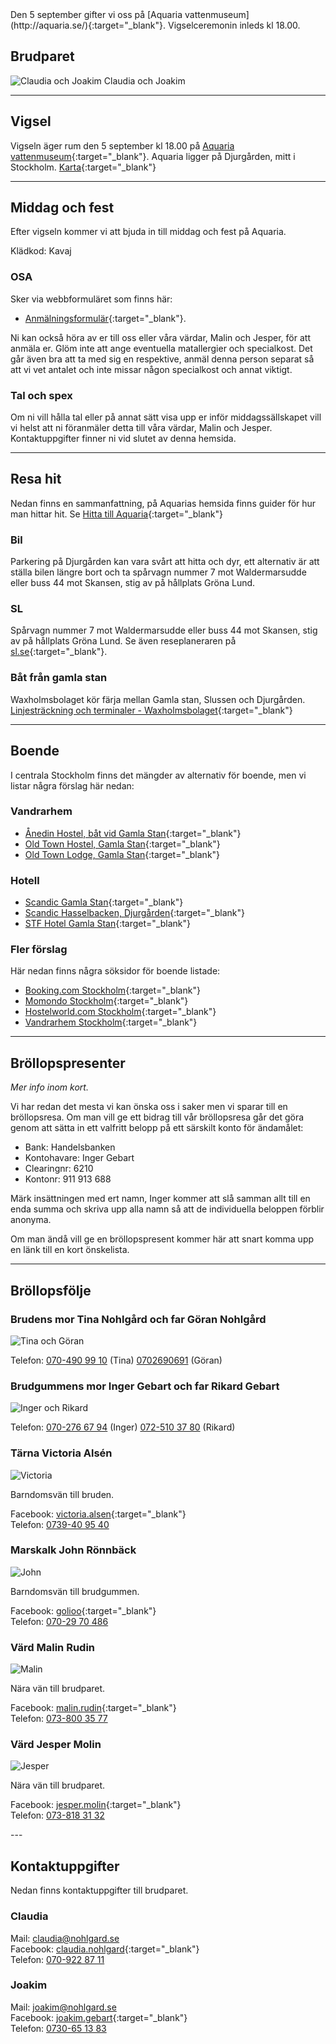<div class="nobreak">
Den 5 september gifter vi oss på [Aquaria vattenmuseum](http://aquaria.se/){:target="_blank"}.
Vigselceremonin inleds kl 18.00.

## Brudparet

![Claudia och Joakim](/assets/images/brudpar.jpg) Claudia och Joakim

---

</div>
<div class="nobreak">

## Vigsel

Vigseln äger rum den 5 september kl 18.00 på [Aquaria
vattenmuseum](http://aquaria.se/){:target="_blank"}. Aquaria ligger på Djurgården, mitt i
Stockholm. [Karta](https://www.google.se/maps/place/Aquaria+Vattenmuseum/){:target="_blank"}

---
</div>
<div class="nobreak">

## Middag och fest

Efter vigseln kommer vi att bjuda in till middag och fest på Aquaria.

Klädkod: Kavaj

### OSA

Sker via webbformuläret som finns här:

 - [Anmälningsformulär](http://goo.gl/forms/FrqIvG4RT3){:target="_blank"}.

Ni kan också höra av er till oss eller våra värdar, Malin och Jesper, för att anmäla
er. Glöm inte att ange eventuella matallergier och specialkost. Det går även
bra att ta med sig en respektive, anmäl denna person separat så att vi vet
antalet och inte missar någon specialkost och annat viktigt.

### Tal och spex

Om ni vill hålla tal eller på annat sätt visa upp er inför middagssällskapet vill
vi helst att ni föranmäler detta till våra värdar, Malin och Jesper.
Kontaktuppgifter finner ni vid slutet av denna hemsida.

---
</div>
<div class="nobreak">

## Resa hit

Nedan finns en sammanfattning, på Aquarias hemsida finns guider för hur man
hittar hit. Se [Hitta till Aquaria](http://aquaria.se/Infor-besoket/HITTA-HIT/){:target="_blank"}

### Bil

Parkering på Djurgården kan vara svårt att hitta och dyr, ett alternativ är att
ställa bilen längre bort och ta spårvagn nummer 7 mot Waldermarsudde eller buss
44 mot Skansen, stig av på hållplats Gröna Lund.

### SL

Spårvagn nummer 7 mot Waldermarsudde eller buss 44 mot Skansen, stig av på
hållplats Gröna Lund. Se även reseplaneraren på [sl.se](http://sl.se/){:target="_blank"}.

### Båt från gamla stan

Waxholmsbolaget kör färja mellan Gamla stan, Slussen och Djurgården.
[Linjesträckning och terminaler - Waxholmsbolaget](http://www.waxholmsbolaget.se/resa/djurgardsfarjan/terminaler/){:target="_blank"}

---
</div>
<div class="nobreak">

## Boende

I centrala Stockholm finns det mängder av alternativ för boende, men vi listar
några förslag här nedan:

### Vandrarhem

 - [Ånedin Hostel, båt vid Gamla Stan](http://www.anedinhostel.com/){:target="_blank"}
 - [Old Town Hostel, Gamla Stan](http://www.oldtownhostel-stockholm.com/){:target="_blank"}
 - [Old Town Lodge, Gamla Stan](http://oldtownlodge.se/){:target="_blank"}

### Hotell

 - [Scandic Gamla Stan](http://www.scandichotels.se/Hotels/Sverige/Stockholm/Scandic-Gamla-Stan/){:target="_blank"}
 - [Scandic Hasselbacken, Djurgården](http://www.scandichotels.se/Hotels/Sverige/Stockholm/Scandic-Hasselbacken/){:target="_blank"}
 - [STF Hotel Gamla Stan](http://www.hotelgamlastan.se/hostel.aspx){:target="_blank"}

### Fler förslag

Här nedan finns några söksidor för boende listade:

 - [Booking.com Stockholm](http://www.booking.com/Stockholm-Hotels){:target="_blank"}
 - [Momondo Stockholm](http://www.momondo.se/hotell-stockholm){:target="_blank"}
 - [Hostelworld.com Stockholm](http://www.hostelworld.com/Stockholm){:target="_blank"}
 - [Vandrarhem Stockholm](http://www.vandrarhemstockholm.biz/){:target="_blank"}

---
</div>
<div class="nobreak">

## Bröllopspresenter

*Mer info inom kort.*

Vi har redan det mesta vi kan önska oss i saker men vi sparar till en
bröllopsresa. Om man vill ge ett bidrag till vår bröllopsresa går det göra
genom att sätta in ett valfritt belopp på ett särskilt konto för ändamålet:

- Bank: Handelsbanken
- Kontohavare: Inger Gebart
- Clearingnr: 6210
- Kontonr:  911 913 688

Märk insättningen med ert namn, Inger kommer att slå samman allt till en
enda summa och skriva upp alla namn så att de individuella beloppen förblir
anonyma.

Om man ändå vill ge en bröllopspresent kommer här att snart komma upp en länk
till en kort önskelista.

---
</div>
<div class="nobreak">

## Bröllopsfölje

<div class="nobreak">

### Brudens mor Tina Nohlgård och far Göran Nohlgård

![Tina och Göran](/assets/images/tina-goran.jpg)

Telefon: [070-490 99 10](tel:+46704909910) (Tina) [0702690691](tel:+46702690691) (Göran)

</div>
<div class="nobreak">

### Brudgummens mor Inger Gebart och far Rikard Gebart

![Inger och Rikard](/assets/images/inger-rikard.jpg)

Telefon: [070-276 67 94](tel:+46702766794) (Inger) [072-510 37 80](tel:+46725103780) (Rikard)

</div>
<div class="nobreak">

### Tärna Victoria Alsén

![Victoria](/assets/images/victoria.jpg)

Barndomsvän till bruden.

Facebook: [victoria.alsen](https://www.facebook.com/victoria.alsen){:target="_blank"}<br />
Telefon: [0739-40 95 40](tel:+46739409540)

</div>
<div class="nobreak">

### Marskalk John Rönnbäck

![John](/assets/images/john.jpg)

Barndomsvän till brudgummen.

Facebook: [golioo](https://www.facebook.com/golioo){:target="_blank"}<br />
Telefon: [070-29 70 486](tel:+46702970486)

</div>
<div class="nobreak">

### Värd Malin Rudin

![Malin](/assets/images/malin.jpg)

Nära vän till brudparet.

Facebook: [malin.rudin](https://www.facebook.com/malin.rudin){:target="_blank"}<br />
Telefon: [073-800 35 77](tel:+46738003577)

</div>
<div class="nobreak">

### Värd Jesper Molin

![Jesper](/assets/images/jesper.jpg)

Nära vän till brudparet.

Facebook: [jesper.molin](https://www.facebook.com/jesper.molin){:target="_blank"}<br />
Telefon: [073-818 31 32](tel:+46738183132)

</div>
---
</div>
<div class="nobreak">

## Kontaktuppgifter

Nedan finns kontaktuppgifter till brudparet.

### Claudia

Mail: [claudia@nohlgard.se](mailto:claudia@nohlgard.se)<br />
Facebook: [claudia.nohlgard](https://www.facebook.com/claudia.nohlgard){:target="_blank"}<br />
Telefon: [070-922 87 11](tel:+46709228711)

### Joakim

Mail: [joakim@nohlgard.se](mailto:joakim@nohlgard.se)<br />
Facebook: [joakim.gebart](https://www.facebook.com/joakim.gebart){:target="_blank"}<br />
Telefon: [0730-65 13 83](tel:+46730651383)

</div>
